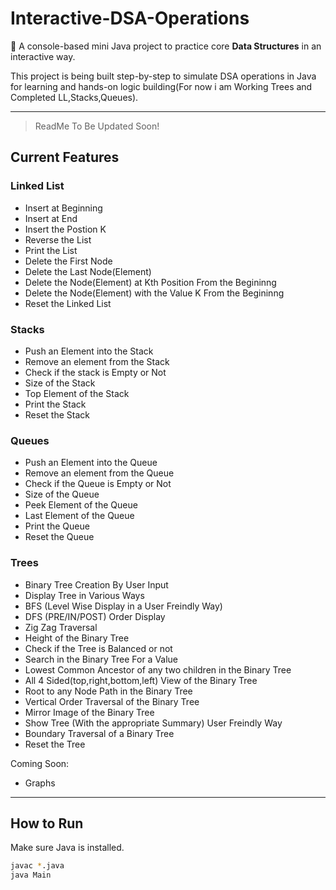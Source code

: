 # Interactive-DSA-Operations

🎯 A console-based mini Java project to practice core **Data Structures** in an interactive way.

This project is being built step-by-step to simulate DSA operations in Java for learning and hands-on logic building(For now i am Working Trees and Completed LL,Stacks,Queues).

---
> ReadMe To Be Updated Soon!
## Current Features

### Linked List
- Insert at Beginning
- Insert at End
- Insert the Postion K
- Reverse the List
- Print the List
- Delete the First Node
- Delete the Last Node(Element)
- Delete the Node(Element) at Kth Position From the Begininng
- Delete the Node(Element) with the Value K From the Begininng
- Reset the Linked List
### Stacks 
- Push an Element into the Stack
- Remove an element from the Stack
- Check if the stack is Empty or Not
- Size of the Stack
- Top Element of the Stack
- Print the Stack
- Reset the Stack
### Queues
- Push an Element into the Queue
- Remove an element from the Queue
- Check if the Queue is Empty or Not
- Size of the Queue
- Peek Element of the Queue
- Last Element of the Queue
- Print the Queue
- Reset the Queue
### Trees
- Binary Tree Creation By User Input
- Display Tree in Various Ways
- BFS (Level Wise Display in a User Freindly Way)
- DFS (PRE/IN/POST) Order Display
- Zig Zag Traversal
- Height of the Binary Tree
- Check if the Tree is Balanced or not
- Search in the Binary Tree For a Value
- Lowest Common Ancestor of any two children in the Binary Tree
- All 4 Sided(top,right,bottom,left) View of the Binary Tree
- Root to any Node Path in the Binary Tree
- Vertical Order Traversal of the Binary Tree
- Mirror Image of the Binary Tree
- Show Tree (With the appropriate Summary) User Freindly Way
- Boundary Traversal of a Binary Tree 
- Reset the Tree

Coming Soon:
- Graphs

---

## How to Run
Make sure Java is installed.

```bash
javac *.java
java Main
